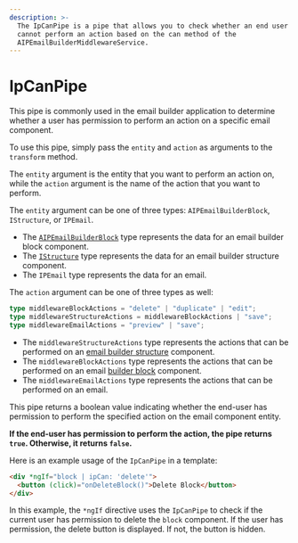 ```yaml
---
description: >-
  The IpCanPipe is a pipe that allows you to check whether an end user can or
  cannot perform an action based on the can method of the
  AIPEmailBuilderMiddlewareService.
---
```


# IpCanPipe

This pipe is commonly used in the email builder application to determine whether a user has permission to perform an action on a specific email component.

To use this pipe, simply pass the `entity` and `action` as arguments to the `transform` method.

The `entity` argument is the entity that you want to perform an action on, while the `action` argument is the name of the action that you want to perform.

The `entity` argument can be one of three types: `AIPEmailBuilderBlock`, `IStructure`, or `IPEmail`.&#x20;

* The [`AIPEmailBuilderBlock`](../blocks/aipemailbuilderblock.md) type represents the data for an email builder block component.&#x20;
* The [`IStructure`](../blocks/structure.md) type represents the data for an email builder structure component.&#x20;
* The `IPEmail` type represents the data for an email.

The `action` argument can be one of three types as well:

```typescript
type middlewareBlockActions = "delete" | "duplicate" | "edit";
type middlewareStructureActions = middlewareBlockActions | "save";
type middlewareEmailActions = "preview" | "save";
```

* The `middlewareStructureActions` type represents the actions that can be performed on an [email builder structure](../blocks/structure.md) component.&#x20;
* The `middlewareBlockActions` type represents the actions that can be performed on an email [builder block](../blocks/aipemailbuilderblock.md) component.&#x20;
* The `middlewareEmailActions` type represents the actions that can be performed on an email.

This pipe returns a boolean value indicating whether the end-user has permission to perform the specified action on the email component entity.&#x20;

**If the end-user has permission to perform the action, the pipe returns `true`. Otherwise, it returns `false`.**

Here is an example usage of the `IpCanPipe` in a template:

```html
<div *ngIf="block | ipCan: 'delete'">
  <button (click)="onDeleteBlock()">Delete Block</button>
</div>
```

In this example, the `*ngIf` directive uses the `IpCanPipe` to check if the current user has permission to delete the `block` component. If the user has permission, the delete button is displayed. If not, the button is hidden.
